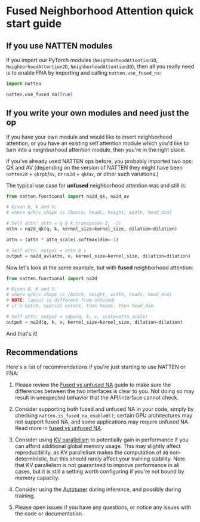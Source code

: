# Fused Neighborhood Attention quick start guide

## If you use NATTEN modules
If you import our PyTorch modules (`NeighborhoodAttention1D`, `NeighborhoodAttention2D`, `NeighborhoodAttention3D`), then all
you really need is to enable FNA by importing and calling `natten.use_fused_na`:

```python
import natten

natten.use_fused_na(True)
```


## If you write your own modules and need just the op
If you have your own module and would like to insert neighborhood attention, or you have an existing
self attention module which you'd like to turn into a neighborhood attention module, then you're in the right place.

If you've already used NATTEN ops before, you probably imported two ops: QK and AV 
(depending on the version of NATTEN they might have been `natten2d` + `qkrpb`/`av`, or `na2d` + `qk`/`av`, or other such
variations.)

The typical use case for __unfused__ neighborhood attention was and still is:

```python
from natten.functional import na2d_qk, na2d_av

# Given Q, K and V;
# where q/k/v.shape is [batch, heads, height, width, head_dim]

# Self attn: attn = q @ k.transpose(-2, -1)
attn = na2d_qk(q, k, kernel_size=kernel_size, dilation=dilation)

attn = (attn * attn_scale).softmax(dim=-1)

# Self attn: output = attn @ v
output = na2d_av(attn, v, kernel_size=kernel_size, dilation=dilation)
```

Now let's look at the same example, but with __fused__ neighborhood attention:


```python
from natten.functional import na2d

# Given Q, K and V;
# where q/k/v.shape is [batch, height, width, heads, head_dim]
# NOTE: layout is different from unfused;
# it's batch, spatial extent, then heads, then head_dim.

# Self attn: output = sdpa(q, k, v, scale=attn_scale)
output = na2d(q, k, v, kernel_size=kernel_size, dilation=dilation)
```

And that's it!

## Recommendations

Here's a list of recommendations if you're just starting to use NATTEN or FNA:

1. Please review the [Fused vs unfused NA](fused-vs-unfused.md) guide to make
   sure the differences between the two interfaces is clear to you.
   Not doing so may result in unexpected behavior that the API/interface cannot check.

2. Consider supporting both fused and unfused NA in your code, simply by checking
   `natten.is_fused_na_enabled()`; certain GPU architectures may not support fused NA,
   and some applications may require unfused NA. Read more in [fused vs unfused NA](fused-vs-unfused.md).

3. Consider using [KV parallelism](kv-parallelism.md) to potentially gain in performance if you can afford
   additional global memory usage. This may slightly affect reproducibility, as KV parallelism
   makes the computation of `dQ` non-deterministic, but this should rarely affect your training
   stability. Note that KV parallelism is not guaranteed to improve performance in all cases, but
   it is still a setting worth configuring if you're not bound by memory capacity.

4. Consider using the [Autotuner](autotuner.md) during inference, and possibly during training.

5. Please open issues if you have any questions, or notice any issues with the code or documentation.
